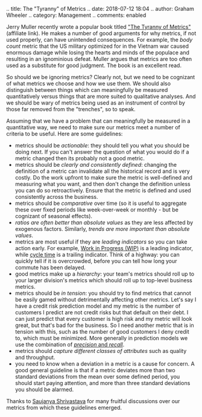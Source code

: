 .. title: The "Tyranny" of Metrics
.. date: 2018-07-12 18:04
.. author: Graham Wheeler
.. category: Management
.. comments: enabled


Jerry Muller recently wrote a popular book titled ["The Tyranny of Metrics"](https://www.amazon.com/gp/product/0691174954/ref=as_li_tl?ie=UTF8&camp=1789&creative=9325&creativeASIN=0691174954&linkCode=as2&tag=grahamwheel0b-20&linkId=422584911cb379756c20185a4cfb7103) (affiliate link). He makes a number of good arguments for why metrics, if not used properly, can have unintended consequences. For example, the _body count_ metric that the US military optimized for in the Vietnam war caused enormous damage while losing the hearts and minds of the populace and resulting in an ignominious defeat. Muller argues that metrics are too often used as a substitute for good judgment. The book is an excellent read.

So should we be ignoring metrics? Clearly not, but we need to be cognizant of what metrics we choose and how we use them. We should also distinguish between things which can meaningfully be measured quantitatively versus things that are more suited to qualitative analyses. And we should be wary of metrics being used as an instrument of control by those far removed from the "trenches", so to speak.

Assuming that we have a problem that can meaningfully be measured in a quantitative way, we need to make sure our metrics meet a number of criteria to be useful. Here are some guidelines:

- metrics should be _actionable_: they should tell you what you should be doing next. If you can't answer the question of what you would do if a metric changed then its probably not a good metric.
- metrics should be _clearly and consistently defined_: changing the definition of a metric can invalidate all the historical record and is very costly. Do the work upfront to make sure the metric is well-defined and measuring what you want, and then don't change the definition unless you can do so retroactively. Ensure that the metric is defined and used consistently across the business.
- metrics should be _comparative_ over time (so it is useful to aggregate these over fixed periods like week-over-week or monthly - but be cognizant of seasonal effects).
- _ratios are often better than absolute values_ as they are less affected by exogenous factors. Similarly, _trends are more important than absolute values_. 
- metrics are most useful if they are _leading indicators_ so you can take action early. For example, [Work in Progress (WIP)](https://en.wikipedia.org/wiki/Work_in_process) is a leading indicator, while [cycle time](https://en.wiktionary.org/wiki/cycle_time) is a trailing indicator. Think of a highway: you can quickly tell if it is overcrowded, before you can tell how long your commute has been delayed.
- good metrics make up a _hierarchy_: your team's metrics should roll up to your larger division's metrics which should roll up to top-level business metrics.
- metrics should be _in tension_: you should try to find metrics that cannot be easily gamed without detrimentally affecting other metrics. Let's say I have a credit risk prediction model and my metric is the number of customers I predict are not credit risks but that default on their debt. I can just predict that every customer is high risk and my metric will look great, but that's bad for the business. So I need another metric that is in tension with this, such as the number of good customers I deny credit to, which must be minimized. More generally in prediction models we use the combination of [_precision_ and _recall_](https://en.wikipedia.org/wiki/Precision_and_recall).
- metrics should _capture different classes of attributes_ such as quality and throughput.
- you need to know when a deviation in a metric is a cause for concern. A good general guideline is that if a metric deviates more than two standard deviations from the mean over some defined period, you should start paying attention, and more than three standard deviations you should be alarmed.

Thanks to [Saujanya Shrivastava](https://www.linkedin.com/in/saujanya/) for many fruitful discussions over our metrics from which these guidelines emerged.

